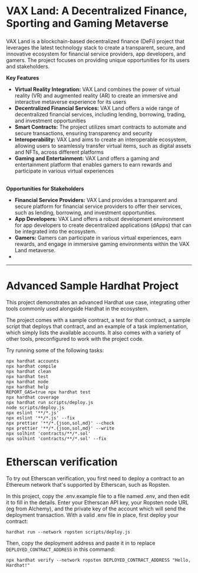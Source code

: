 VAX Land: A Decentralized Finance, Sporting and Gaming Metaverse
================================================================

###   
VAX Land is a blockchain-based decentralized finance (DeFi) project that leverages the latest technology stack to create a transparent, secure, and innovative ecosystem for financial service providers, app developers, and gamers. The project focuses on providing unique opportunities for its users and stakeholders.

**Key Features**

*   **Virtual Reality Integration:** VAX Land combines the power of virtual reality (VR) and augmented reality (AR) to create an immersive and interactive metaverse experience for its users
*   **Decentralized Financial Services:** VAX Land offers a wide range of decentralized financial services, including lending, borrowing, trading, and investment opportunities
*   **Smart Contracts:** The project utilizes smart contracts to automate and secure transactions, ensuring transparency and security
*   **Interoperability:** VAX Land aims to create an interoperable ecosystem, allowing users to seamlessly transfer virtual items, such as digital assets and NFTs, across different platforms
*   **Gaming and Entertainment:** VAX Land offers a gaming and entertainment platform that enables gamers to earn rewards and participate in various virtual experiences

   
**Opportunities for Stakeholders**

*   **Financial Service Providers:** VAX Land provides a transparent and secure platform for financial service providers to offer their services, such as lending, borrowing, and investment opportunities.
*   **App Developers:** VAX Land offers a robust development environment for app developers to create decentralized applications (dApps) that can be integrated into the ecosystem.
*   **Gamers:** Gamers can participate in various virtual experiences, earn rewards, and engage in immersive gaming environments within the VAX Land metaverse.
*

---

# Advanced Sample Hardhat Project

This project demonstrates an advanced Hardhat use case, integrating other tools commonly used alongside Hardhat in the ecosystem.

The project comes with a sample contract, a test for that contract, a sample script that deploys that contract, and an example of a task implementation, which simply lists the available accounts. It also comes with a variety of other tools, preconfigured to work with the project code.

Try running some of the following tasks:

```shell
npx hardhat accounts
npx hardhat compile
npx hardhat clean
npx hardhat test
npx hardhat node
npx hardhat help
REPORT_GAS=true npx hardhat test
npx hardhat coverage
npx hardhat run scripts/deploy.js
node scripts/deploy.js
npx eslint '**/*.js'
npx eslint '**/*.js' --fix
npx prettier '**/*.{json,sol,md}' --check
npx prettier '**/*.{json,sol,md}' --write
npx solhint 'contracts/**/*.sol'
npx solhint 'contracts/**/*.sol' --fix
```

# Etherscan verification

To try out Etherscan verification, you first need to deploy a contract to an Ethereum network that's supported by Etherscan, such as Ropsten.

In this project, copy the .env.example file to a file named .env, and then edit it to fill in the details. Enter your Etherscan API key, your Ropsten node URL (eg from Alchemy), and the private key of the account which will send the deployment transaction. With a valid .env file in place, first deploy your contract:

```shell
hardhat run --network ropsten scripts/deploy.js
```

Then, copy the deployment address and paste it in to replace `DEPLOYED_CONTRACT_ADDRESS` in this command:

```shell
npx hardhat verify --network ropsten DEPLOYED_CONTRACT_ADDRESS "Hello, Hardhat!"
```
